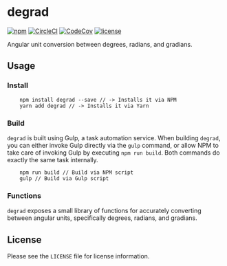 [circleci-shield-url]: https://img.shields.io/circleci/project/github/mgthomas99/degrad.svg
[circleci-url]: https://circleci.com/gh/mgthomas99/degrad
[codecov-shield-url]: https://img.shields.io/codecov/c/github/mgthomas99/degrad.svg
[codecov-url]: https://codecov.io/gh/mgthomas99/degrad
[license-shield-url]: https://img.shields.io/github/license/mgthomas99/degrad.svg
[license-url]: https://github.com/mgthomas99/degrad/blob/master/LICENSE
[npm-shield-url]: https://img.shields.io/npm/v/degrad.svg
[npm-url]: https://www.npmjs.com/package/degrad

# degrad

[![npm][npm-shield-url]][npm-url]
[![CircleCI][circleci-shield-url]][circleci-url]
[![CodeCov][codecov-shield-url]][codecov-url]
[![license][license-shield-url]][license-url]

Angular unit conversion between degrees, radians, and gradians.

## Usage

### Install

```shell
    npm install degrad --save // -> Installs it via NPM
    yarn add degrad // -> Installs it via Yarn
```

### Build

`degrad` is built using Gulp, a task automation service. When building `degrad`,
you can either invoke Gulp directly via the `gulp` command, or allow NPM to take
care of invoking Gulp by executing `npm run build`. Both commands do exactly the
same task internally.

```shell
    npm run build // Build via NPM script
    gulp // Build via Gulp script
```

### Functions

`degrad` exposes a small library of functions for accurately converting between
angular units, specifically degrees, radians, and gradians.

## License

Please see the `LICENSE` file for license information.
